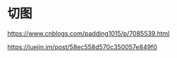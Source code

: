 # 切图

https://www.cnblogs.com/padding1015/p/7085539.html

https://juejin.im/post/58ec558d570c350057e849f0